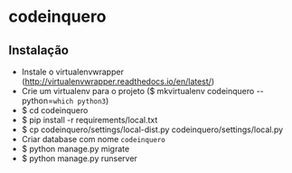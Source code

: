 # codeinquero

## Instalação

- Instale o virtualenvwrapper (http://virtualenvwrapper.readthedocs.io/en/latest/)
- Crie um virtualenv para o projeto ($ mkvirtualenv codeinquero --python=`which python3`)
- $ cd codeinquero
- $ pip install -r requirements/local.txt
- $ cp codeinquero/settings/local-dist.py codeinquero/settings/local.py
- Criar database com nome `codeinquero`
- $ python manage.py migrate
- $ python manage.py runserver
